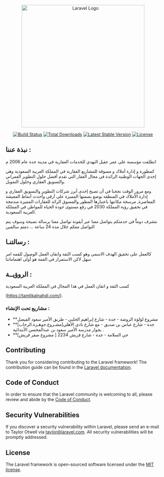 <p align="center"><a href="https://laravel.com" target="_blank"><img src="https://raw.githubusercontent.com/laravel/art/master/logo-lockup/5%20SVG/2%20CMYK/1%20Full%20Color/laravel-logolockup-cmyk-red.svg" width="400" alt="Laravel Logo"></a></p>

<p align="center">
<a href="https://github.com/laravel/framework/actions"><img src="https://github.com/laravel/framework/workflows/tests/badge.svg" alt="Build Status"></a>
<a href="https://packagist.org/packages/laravel/framework"><img src="https://img.shields.io/packagist/dt/laravel/framework" alt="Total Downloads"></a>
<a href="https://packagist.org/packages/laravel/framework"><img src="https://img.shields.io/packagist/v/laravel/framework" alt="Latest Stable Version"></a>
<a href="https://packagist.org/packages/laravel/framework"><img src="https://img.shields.io/packagist/l/laravel/framework" alt="License"></a>
</p>

## نبذة عننا :

انطلقت مؤسسة علي عمر عقيل النهدي للخدمات العقارية في مدينة جدة عام 2006 م

كمطورة و إدارة أملاك و مسوقة للمشاريع العقارية في المملكة العربية السعودية وهي إحدى الجهات الوطنية الرائدة في مجال العقار التي تقدم أفضل حلول التطوير العمراني والتسويق العقاري وحلول التمويل.

ومع مرور الوقت نجحنا في أن تصبح إحدى أبرز شركات التطوير والتسويق العقاري و إدارة الأملاك  في المنطقة بوضع بصمتها المميزة على أرقى وأحدث أنماط المعيشة المعاصرة, مرسخة مكانتها باعتبارها المطور والمسوق الرائد للعقارات المميزة مندمجة في تحقيق رؤية المملكة 2030 في رفع مستوى جودة الحياة للمواطن في المملكة العربية السعودية.


نتشرف دوماًً في خدمتكم بتواصل معنا عبر أيقونة تواصل معنا برسالة نصيحة وسوف يتم التواصل معكم خلال مدة 24 ساعة ... دمتم سالمين

## رسالتنـا :

كالعمل على تحقيق الهدف الاسمى وهو كسب الثقة واتقان العمل 
الوصول للقمه امر سهل لاكن الاستمرار في القمة هو أولى اهتماماتنا




## الروؤيــة :

كسب الثقة و اتقان العمل في  هذا المجال في المملكة العربية السعودية

(https://tamlikalnahdi.com/).

### مشاريع تحت الإنشاء :

- **مشروع لؤلؤة الروضة - جدة - شارع إبراهيم الحلبي - طريق الأمير سعود الفيصل
- **[مشـروع.جوهـرة.الرحاب]جدة - شارع عباس بن صديق - مع شارع نادي الأهلي بجوار مدرسة الأمير سعود بن عبدالمحسن الأبتدائية .
- **[مشروع صقر قريش ] حي السلامة - جدة - شارع قريش 2234
## Contributing

Thank you for considering contributing to the Laravel framework! The contribution guide can be found in the [Laravel documentation](https://laravel.com/docs/contributions).

## Code of Conduct

In order to ensure that the Laravel community is welcoming to all, please review and abide by the [Code of Conduct](https://laravel.com/docs/contributions#code-of-conduct).

## Security Vulnerabilities

If you discover a security vulnerability within Laravel, please send an e-mail to Taylor Otwell via [taylor@laravel.com](mailto:taylor@laravel.com). All security vulnerabilities will be promptly addressed.

## License

The Laravel framework is open-sourced software licensed under the [MIT license](https://opensource.org/licenses/MIT).
